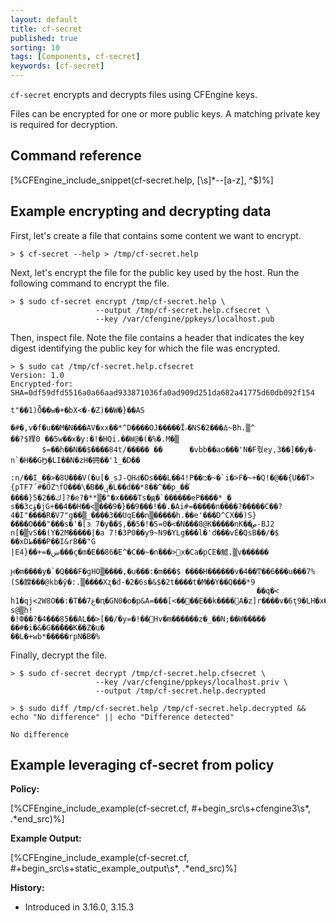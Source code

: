 ```yaml
---
layout: default
title: cf-secret
published: true
sorting: 10
tags: [Components, cf-secret]
keywords: [cf-secret]
---
```


`cf-secret` encrypts and decrypts files using CFEngine keys.

Files can be encrypted for one or more public keys. A matching private key is required for decryption.

## Command reference ##

[%CFEngine_include_snippet(cf-secret.help, [\s]*--[a-z], ^$)%]

## Example encrypting and decrypting data

First, let's create a file that contains some content we want to encrypt.

```console
> $ cf-secret --help > /tmp/cf-secret.help
```

Next, let's encrypt the file for the public key used by the host. Run the following command to encrypt the file.

```console
> $ sudo cf-secret encrypt /tmp/cf-secret.help \
                   --output /tmp/cf-secret.help.cfsecret \
                   --key /var/cfengine/ppkeys/localhost.pub
```

Then, inspect file. Note the file contains a header that indicates the key digest identifying the public key for which the file was encrypted.

```console
> $ sudo cat /tmp/cf-secret.help.cfsecret
Version: 1.0
Encrypted-for: SHA=0df59dfd5516a0a66aad933871036fa0ad909d251da682a41775d60db092f154

t"��1)Ȫ��w�+�bX<�-�Z)��W�}��AS
                              �#�,v�f�u��M�N���AV�xx��*^D����OJ�����Ϊ˶�NS�2���ߡ~Bh.▒^
��?$䝒0 ��5w��x�y:�!�HQi.��W@�(�%�.M�▒
       $=��h��N��$����84t/����� ��      �vbb��ao��۠�'N�F줛ey,3��]��y�-n`�H��GϦٕ�LI��N�zH�拥��'1_�D��
                                                                                                  :n/��I_��>�8U���V(�u[�_sJ-QHԀ�Ds���L��4!P��מ�~�`i�>F�~+�Q!�@��{U��T>{pTF7΄#�ȎZךfO���\�B��ݷ�L��d��*8��^��p_��֡
����}ڬ��2�5]?�e?�**▒�"�x����Ts�ԭ�`������eP����*_�
s��3cۈ�jG+��4��H��<▒���9�}��9���!��.�Ai#=�����n����?�����C��?4�I"����R�V7"g��▒_����3��UqE��n▒�����h.��e'���D^CX��)S}����O���"���s�'�[ͽ 7�y��$,��5�!�S=0�<�N���8@K�����nK��ص-BJ2 n[�▒vS��(Y�2M�����|�a 7!�3P0��y9~N9�YLg���l�'d���vĖ�QsB��/�$
��xDط���P��I&rB��"G
|E4}��+=�ښ���ς�m�E��86�E͏^�C��~�n֒���>԰x�Ca�pCE�鱋.▒v������
                                 ԩ�m����y�`�Q���F�gHO▒����,�u���:�m���$ ����H������v�4��Ͳ��6���u���7%(S�饓���@kb�ӯ�:.▒����Xʐ�d-�2�6s�&$�2t����t�M��Y��Q���*9
                                                       ��q�<
h1�qj<2W8O��:�T��7غ�ԥ�GN0�o�p&A=���[<����E��k����A�z]r����v�6ţ9�LH�x�&Z�֙ǖ� s@▒h!
�!Փ��?�4���85��AL��>[��/�y=�!��󺾇Hv�m������z�_��N;��W�����       ��#�i�&�G��̌���K��Z�u�
��L�+wb*�����rpN�B�%
```

Finally, decrypt the file.

```console
> $ sudo cf-secret decrypt /tmp/cf-secret.help.cfsecret \
                   --key /var/cfengine/ppkeys/localhost.priv \
                   --output /tmp/cf-secret.help.decrypted

> $ sudo diff /tmp/cf-secret.help /tmp/cf-secret.help.decrypted && echo "No difference" || echo "Difference detected"

No difference
```

## Example leveraging cf-secret from policy

**Policy:**

[%CFEngine_include_example(cf-secret.cf, #\+begin_src\s+cfengine3\s*, .*end_src)%]

**Example Output:**

[%CFEngine_include_example(cf-secret.cf, #\+begin_src\s+static_example_output\s*, .*end_src)%]

**History:**

* Introduced in 3.16.0, 3.15.3
